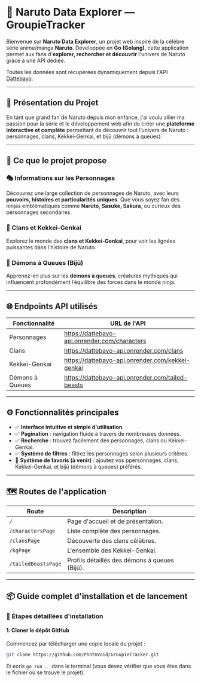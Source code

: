 # 🌌 Naruto Data Explorer — GroupieTracker  

Bienvenue sur **Naruto Data Explorer**, un projet web inspiré de la célèbre série anime/manga **Naruto**. Développée en **Go (Golang)**, cette application permet aux fans d'**explorer, rechercher et découvrir** l'univers de Naruto grâce à une API dédiée.  

Toutes les données sont récupérées dynamiquement depuis l'API [Dattebayo](https://api-dattebayo.vercel.app/).  

---

## 📜 Présentation du Projet  

En tant que grand fan de Naruto depuis mon enfance, j'ai voulu allier ma passion pour la série et le développement web afin de créer une **plateforme interactive et complète** permettant de découvrir tout l’univers de Naruto : personnages, clans, Kekkei-Genkai, et bijū (démons à queues).  

---

## 🚀 Ce que le projet propose  

### 🎭 Informations sur les Personnages  
Découvrez une large collection de personnages de Naruto, avec leurs **pouvoirs, histoires et particularités uniques**. Que vous soyez fan des ninjas emblématiques comme **Naruto, Sasuke, Sakura**, ou curieux des personnages secondaires.

### 🏯 Clans et Kekkei-Genkai  
Explorez le monde des **clans et Kekkei-Genkai**, pour voir les lignées puissantes dans l’histoire de Naruto.  

### 🦊 Démons à Queues (Bijū)  
Apprenez-en plus sur les **démons à queues**, créatures mythiques qui influencent profondément l’équilibre des forces dans le monde ninja.  

---

## 🌐 Endpoints API utilisés  

| Fonctionnalité          | URL de l'API                                                  |
|-------------------------|---------------------------------------------------------------|
| Personnages             | https://dattebayo-api.onrender.com/characters                 |
| Clans                   | https://dattebayo-api.onrender.com/clans                      |
| Kekkei-Genkai           | https://dattebayo-api.onrender.com/kekkei-genkai              |
| Démons à Queues         | https://dattebayo-api.onrender.com/tailed-beasts              |

---

## ⚙️ Fonctionnalités principales  

- ✅ **Interface intuitive et simple d'utilisation**.  
- ✅ **Pagination** : navigation fluide à travers de nombreuses données.  
- ✅ **Recherche** : trouvez facilement des personnages, clans ou Kekkei-Genkai.  
- ✅ **Système de filtres** : filtrez les personnages selon plusieurs critères.  
- 🚧 **Système de favoris (à venir)** : ajoutez vos ppersonnages, clans, Kekkei-Genkai, et bijū (démons à queues) préférés.  

---

## 🗺️ Routes de l'application  

| Route                 | Description                                    |
|-----------------------|------------------------------------------------|
| `/`                   | Page d'accueil et de présentation.             |
| `/charactersPage`     | Liste complète des personnages.                |
| `/clansPage`          | Découverte des clans célèbres.                 |
| `/kgPage`             | L'ensemble des Kekkei-Genkai.                  |
| `/tailedBeastsPage`   | Profils détaillés des démons à queues (Bijū).  |

---

## 📦 Guide complet d'installation et de lancement  


### 🔽 Étapes détaillées d'installation  

#### 1. **Cloner le dépôt GitHub**  

Commencez par télécharger une copie locale du projet :  

```bash
git clone https://github.com/PhntmVoid/GroupieTracker.git 
```
Et ecris ```go run . ``` dans le terminal (vous devez vérifier que vous êtes dans le fichier où se trouve le projet).

